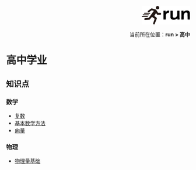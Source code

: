 <div align="right"><img src="./assets/run.png"></div>
<p align="right">当前所在位置：<strong>run > 高中</strong></p>

# 高中学业

## 知识点

### 数学

* [复数](数学-复数.md)
* [基本数学方法](数学-基本数学方法.md)
* [向量](数学-向量.md)

### 物理

* [物理量基础](物理-物理量基础.md)